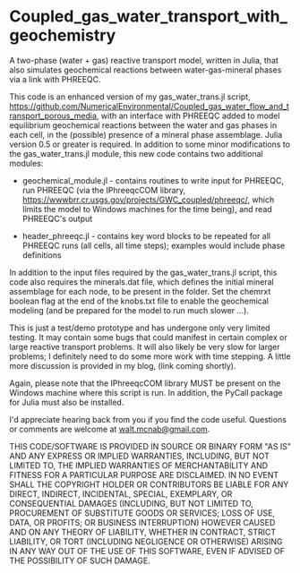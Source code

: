 # Coupled_gas_water_transport_with_geochemistry
A two-phase (water + gas) reactive transport model, written in Julia, that also simulates geochemical reactions between water-gas-mineral phases via a link with PHREEQC.

This code is an enhanced version of my gas_water_trans.jl script, https://github.com/NumericalEnvironmental/Coupled_gas_water_flow_and_transport_porous_media, with an interface with PHREEQC added to model equilibrium geochemical reactions between the water and gas phases in each cell, in the (possible) presence of a mineral phase assemblage. Julia version 0.5 or greater is required. In addition to some minor modifications to the gas_water_trans.jl module, this new code contains two additional modules:

* geochemical_module.jl - contains routines to write input for PHREEQC, run PHREEQC (via the IPhreeqcCOM library, https://wwwbrr.cr.usgs.gov/projects/GWC_coupled/phreeqc/, which limits the model to Windows machines for the time being), and read PHREEQC's output

* header_phreeqc.jl - contains key word blocks to be repeated for all PHREEQC runs (all cells, all time steps); examples would include phase definitions

In addition to the input files required by the gas_water_trans.jl script, this code also requires the minerals.dat file, which defines the initial mineral assemblage for each node, to be present in the folder. Set the chemrxt boolean flag at the end of the knobs.txt file to enable the geochemical modeling (and be prepared for the model to run much slower ...).

This is just a test/demo prototype and has undergone only very limited testing. It may contain some bugs that could manifest in certain complex or large reactive transport problems. It will also likely be very slow for larger problems; I definitely need to do some more work with time stepping. A little more discussion is provided in my blog, (link coming shortly).

Again, please note that the IPhreeqcCOM library MUST be present on the Windows machine where this script is run. In addition, the PyCall package for Julia must also be installed.

I'd appreciate hearing back from you if you find the code useful. Questions or comments are welcome at walt.mcnab@gmail.com.

THIS CODE/SOFTWARE IS PROVIDED IN SOURCE OR BINARY FORM "AS IS" AND ANY EXPRESS OR IMPLIED WARRANTIES, INCLUDING, BUT NOT LIMITED TO, THE IMPLIED WARRANTIES OF MERCHANTABILITY AND FITNESS FOR A PARTICULAR PURPOSE ARE DISCLAIMED. IN NO EVENT SHALL THE COPYRIGHT HOLDER OR CONTRIBUTORS BE LIABLE FOR ANY DIRECT, INDIRECT, INCIDENTAL, SPECIAL, EXEMPLARY, OR CONSEQUENTIAL DAMAGES (INCLUDING, BUT NOT LIMITED TO, PROCUREMENT OF SUBSTITUTE GOODS OR SERVICES; LOSS OF USE, DATA, OR PROFITS; OR BUSINESS INTERRUPTION) HOWEVER CAUSED AND ON ANY THEORY OF LIABILITY, WHETHER IN CONTRACT, STRICT LIABILITY, OR TORT (INCLUDING NEGLIGENCE OR OTHERWISE) ARISING IN ANY WAY OUT OF THE USE OF THIS SOFTWARE, EVEN IF ADVISED OF THE POSSIBILITY OF SUCH DAMAGE.
